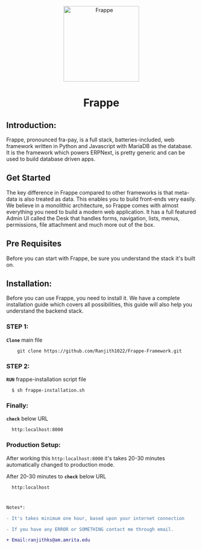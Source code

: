 <p align="center">
  <img width="200" src="https://avatars.githubusercontent.com/u/836974?v=4" alt="Frappe">
  </p>

<h1 align="center">
Frappe
</h1>

## Introduction: 

  Frappe, pronounced fra-pay, is a full stack, batteries-included, web framework written in Python and Javascript with MariaDB as the database. It is the framework which powers ERPNext, is pretty generic and can be used to build database driven apps.

## Get Started

  The key difference in Frappe compared to other frameworks is that meta-data is also treated as data. This enables you to build front-ends very easily. We believe in a monolithic architecture, so Frappe comes with almost everything you need to build a modern web application. It has a full featured Admin UI called the Desk that handles forms, navigation, lists, menus, permissions, file attachment and much more out of the box.

## Pre Requisites

  Before you can start with Frappe, be sure you understand the stack it's built on.
 

## Installation:

  Before you can use Frappe, you need to install it. We have a complete installation guide which covers all possibilities, this guide will also help you understand the backend stack.
  
### STEP 1:

 <strong>```Clone```</strong> main file 

  ```
      git clone https://github.com/Ranjith1022/Frappe-Framework.git
  ```
  
### STEP 2:


  <strong>```RUN```</strong> frappe-installation script file
   
```
  $ sh frappe-installation.sh
```

### Finally:


  <strong>```check```</strong> below URL
  
```
  http:localhost:8000
```

### Production Setup:

  After working this ```http:localhost:8000``` it's takes 20-30 minutes automatically changed to production mode.
  
  After 20-30 minutes to <strong>```check```</strong> below URL
  
```
  http:localhost
```
#

```diff
Notes*:

- It's takes minimum one hour, based upon your internet connection

- If you have any ERROR or SOMETHING contact me through email.

+ Email:ranjithks@am.amrita.edu

```
